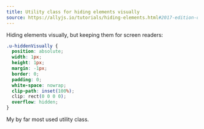 ```yaml
---
title: Utility class for hiding elements visually
source: https://allyjs.io/tutorials/hiding-elements.html#2017-edition-of-visuallyhidden
---
```


Hiding elements visually, but keeping them for screen readers:

```css
.u-hiddenVisually {
  position: absolute;
  width: 1px;
  height: 1px;
  margin: -1px;
  border: 0;
  padding: 0;
  white-space: nowrap;
  clip-path: inset(100%);
  clip: rect(0 0 0 0);
  overflow: hidden;
}
```

My by far most used utility class.
